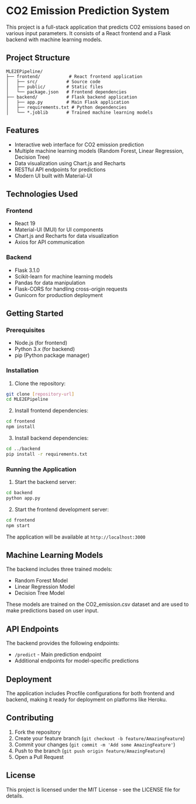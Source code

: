 # CO2 Emission Prediction System

This project is a full-stack application that predicts CO2 emissions based on various input parameters. It consists of a React frontend and a Flask backend with machine learning models.

## Project Structure

```
MLE2EPipeline/
├── frontend/           # React frontend application
│   ├── src/           # Source code
│   ├── public/        # Static files
│   └── package.json   # Frontend dependencies
├── backend/           # Flask backend application
│   ├── app.py         # Main Flask application
│   ├── requirements.txt # Python dependencies
│   └── *.joblib       # Trained machine learning models
```

## Features

- Interactive web interface for CO2 emission prediction
- Multiple machine learning models (Random Forest, Linear Regression, Decision Tree)
- Data visualization using Chart.js and Recharts
- RESTful API endpoints for predictions
- Modern UI built with Material-UI

## Technologies Used

### Frontend
- React 19
- Material-UI (MUI) for UI components
- Chart.js and Recharts for data visualization
- Axios for API communication

### Backend
- Flask 3.1.0
- Scikit-learn for machine learning models
- Pandas for data manipulation
- Flask-CORS for handling cross-origin requests
- Gunicorn for production deployment

## Getting Started

### Prerequisites
- Node.js (for frontend)
- Python 3.x (for backend)
- pip (Python package manager)

### Installation

1. Clone the repository:
```bash
git clone [repository-url]
cd MLE2EPipeline
```

2. Install frontend dependencies:
```bash
cd frontend
npm install
```

3. Install backend dependencies:
```bash
cd ../backend
pip install -r requirements.txt
```

### Running the Application

1. Start the backend server:
```bash
cd backend
python app.py
```

2. Start the frontend development server:
```bash
cd frontend
npm start
```

The application will be available at `http://localhost:3000`

## Machine Learning Models

The backend includes three trained models:
- Random Forest Model
- Linear Regression Model
- Decision Tree Model

These models are trained on the CO2_emission.csv dataset and are used to make predictions based on user input.

## API Endpoints

The backend provides the following endpoints:
- `/predict` - Main prediction endpoint
- Additional endpoints for model-specific predictions

## Deployment

The application includes Procfile configurations for both frontend and backend, making it ready for deployment on platforms like Heroku.

## Contributing

1. Fork the repository
2. Create your feature branch (`git checkout -b feature/AmazingFeature`)
3. Commit your changes (`git commit -m 'Add some AmazingFeature'`)
4. Push to the branch (`git push origin feature/AmazingFeature`)
5. Open a Pull Request

## License

This project is licensed under the MIT License - see the LICENSE file for details. 